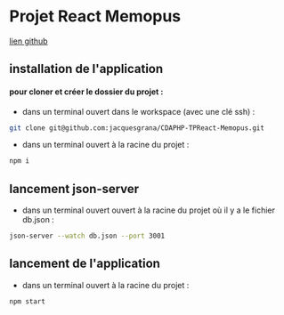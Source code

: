# Projet React Memopus

[lien github](https://github.com/jacquesgrana/CDAPHP-TPReact-Memopus)

## installation de l'application


#### pour cloner et créer le dossier du projet :
- dans un terminal ouvert dans le workspace (avec une clé ssh) :

```bash
git clone git@github.com:jacquesgrana/CDAPHP-TPReact-Memopus.git
```

- dans un terminal ouvert à la racine du projet :

```bash
npm i
```

## lancement json-server

- dans un terminal ouvert ouvert à la racine du projet où il y a le fichier db.json :

```bash
json-server --watch db.json --port 3001
```

## lancement de l'application

- dans un terminal ouvert à la racine du projet :

```bash
npm start
```